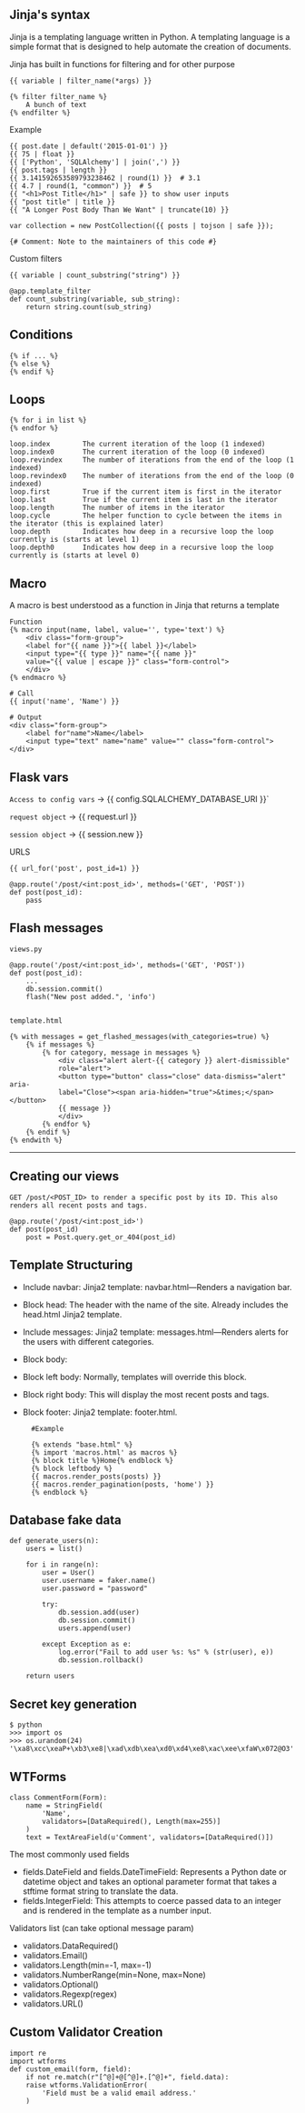 ## Jinja's syntax

Jinja is a templating language written in Python. A templating language is a simple format
that is designed to help automate the creation of documents.

Jinja has built in functions for filtering and for other purpose

    {{ variable | filter_name(*args) }}

    {% filter filter_name %}
        A bunch of text
    {% endfilter %}

Example 

    {{ post.date | default('2015-01-01') }}
    {{ 75 | float }}
    {{ ['Python', 'SQLAlchemy'] | join(',') }}
    {{ post.tags | length }}
    {{ 3.141592653589793238462 | round(1) }}  # 3.1
    {{ 4.7 | round(1, "common") }}  # 5
    {{ "<h1>Post Title</h1>" | safe }} to show user inputs
    {{ "post title" | title }}
    {{ "A Longer Post Body Than We Want" | truncate(10) }}

    var collection = new PostCollection({{ posts | tojson | safe }});

    {# Comment: Note to the maintainers of this code #}


Custom filters

`{{ variable | count_substring("string") }}`

    @app.template_filter
    def count_substring(variable, sub_string): 
        return string.count(sub_string)


## Conditions
    {% if ... %}
    {% else %}
    {% endif %}

## Loops 
    {% for i in list %}
    {% endfor %}

    loop.index        The current iteration of the loop (1 indexed)
    loop.index0       The current iteration of the loop (0 indexed)
    loop.revindex     The number of iterations from the end of the loop (1 indexed)
    loop.revindex0    The number of iterations from the end of the loop (0 indexed)
    loop.first        True if the current item is first in the iterator
    loop.last         True if the current item is last in the iterator
    loop.length       The number of items in the iterator
    loop.cycle        The helper function to cycle between the items in the iterator (this is explained later)
    loop.depth        Indicates how deep in a recursive loop the loop currently is (starts at level 1)
    loop.depth0       Indicates how deep in a recursive loop the loop currently is (starts at level 0)

## Macro 
A macro is best understood as a function in Jinja that returns a template

    Function
    {% macro input(name, label, value='', type='text') %}
        <div class="form-group">
        <label for"{{ name }}">{{ label }}</label>
        <input type="{{ type }}" name="{{ name }}"
        value="{{ value | escape }}" class="form-control">
        </div>
    {% endmacro %}

    # Call
    {{ input('name', 'Name') }}

    # Output
    <div class="form-group">
        <label for"name">Name</label>
        <input type="text" name="name" value="" class="form-control">
    </div>


## Flask vars

`Access to config vars` -> {{ config.SQLALCHEMY_DATABASE_URI }}`

`request object` -> {{ request.url }}

`session object` -> {{ session.new }}

URLS 

    {{ url_for('post', post_id=1) }}

    @app.route('/post/<int:post_id>', methods=('GET', 'POST'))
    def post(post_id):
        pass


## Flash messages
    views.py 

    @app.route('/post/<int:post_id>', methods=('GET', 'POST'))
    def post(post_id):
        ...
        db.session.commit()
        flash("New post added.", 'info')


    template.html 

    {% with messages = get_flashed_messages(with_categories=true) %}
        {% if messages %}
            {% for category, message in messages %}
                <div class="alert alert-{{ category }} alert-dismissible"
                role="alert">
                <button type="button" class="close" data-dismiss="alert" aria-
                label="Close"><span aria-hidden="true">&times;</span></button>
                {{ message }}
                </div>
            {% endfor %}
        {% endif %}
    {% endwith %}


--- 


## Creating our views

    GET /post/<POST_ID> to render a specific post by its ID. This also renders all recent posts and tags.

    @app.route('/post/<int:post_id>')
    def post(post_id)
        post = Post.query.get_or_404(post_id)


## Template Structuring
- Include navbar: Jinja2 template: navbar.html—Renders a navigation bar.
- Block head: The header with the name of the site. Already includes
the head.html Jinja2 template.
- Include messages: Jinja2 template: messages.html—Renders alerts for the
users with different categories.
- Block body:
- Block left body: Normally, templates will override this block.
- Block right body: This will display the most recent posts and tags.
- Block footer: Jinja2 template: footer.html.

        #Example 

        {% extends "base.html" %}
        {% import 'macros.html' as macros %}
        {% block title %}Home{% endblock %}
        {% block leftbody %}
        {{ macros.render_posts(posts) }}
        {{ macros.render_pagination(posts, 'home') }}
        {% endblock %}


## Database fake data

    def generate_users(n):
        users = list()
        
        for i in range(n):
            user = User()
            user.username = faker.name()
            user.password = "password"
            
            try:
                db.session.add(user)
                db.session.commit()
                users.append(user)
            
            except Exception as e:
                log.error("Fail to add user %s: %s" % (str(user), e))
                db.session.rollback()
        
        return users


## Secret key generation 

    $ python
    >>> import os
    >>> os.urandom(24)
    '\xa8\xcc\xeaP+\xb3\xe8|\xad\xdb\xea\xd0\xd4\xe8\xac\xee\xfaW\x072@O3'


## WTForms

    class CommentForm(Form):
        name = StringField(
            'Name',
            validators=[DataRequired(), Length(max=255)]
        )
        text = TextAreaField(u'Comment', validators=[DataRequired()])


The most commonly used fields

- fields.DateField and fields.DateTimeField: Represents a Python date or
datetime object and takes an optional parameter format that takes a stftime
format string to translate the data.
- fields.IntegerField: This attempts to coerce passed data to an integer and is
rendered in the template as a number input.


Validators list (can take optional message param)
- validators.DataRequired()
- validators.Email()
- validators.Length(min=-1, max=-1)
- validators.NumberRange(min=None, max=None)
- validators.Optional()
- validators.Regexp(regex)
- validators.URL()

## Custom Validator Creation

    import re
    import wtforms
    def custom_email(form, field):
        if not re.match(r"[^@]+@[^@]+.[^@]+", field.data):
        raise wtforms.ValidationError(
            'Field must be a valid email address.'
        )
